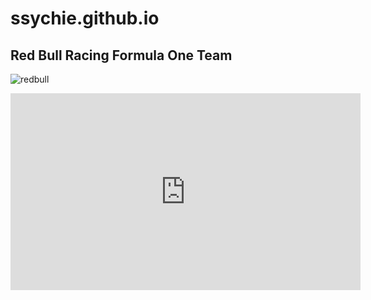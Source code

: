 # ssychie.github.io

## Red Bull Racing Formula One Team

![redbull](https://encrypted-tbn0.gstatic.com/images?q=tbn:ANd9GcScVOZ7Zmmy9AW75NQP2V-2oBOAf60px5XZnQ&usqp=CAU)

<iframe width="560" height="315" src="https://www.youtube.com/embed/WVJ27AkhTA4?si=WHLrq-XT0JL5K45H&amp;controls=0" title="YouTube video player" frameborder="0" allow="accelerometer; autoplay; clipboard-write; encrypted-media; gyroscope; picture-in-picture; web-share" allowfullscreen></iframe>


